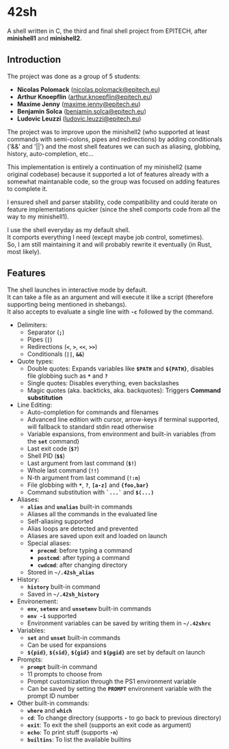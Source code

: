 # 42sh

A shell written in C, the third and final shell project from EPITECH, after **minishell1** and **minishell2**.

## Introduction

The project was done as a group of 5 students:
- **Nicolas Polomack** (nicolas.polomack@epitech.eu)
- **Arthur Knoepflin** (arthur.knoepflin@epitech.eu)
- **Maxime Jenny** (maxime.jenny@epitech.eu)
- **Benjamin Solca** (benjamin.solca@epitech.eu)
- **Ludovic Leuzzi** (ludovic.leuzzi@epitech.eu)

The project was to improve upon the minishell2 (who supported at least commands with semi-colons, pipes and redirections) by adding conditionals ('&&' and '||') and the most shell features we can such as aliasing, globbing, history, auto-completion, etc...

This implementation is entirely a continuation of my minishell2 (same original codebase) because it supported a lot of features already with a somewhat maintanable code, so the group was focused on adding features to complete it.

I ensured shell and parser stability, code compatibility and could iterate on feature implementations quicker (since the shell comports code from all the way to my minishell1).  

I use the shell everyday as my default shell.  
It comports everything I need (except maybe job control, sometimes).  
So, I am still maintaining it and will probably rewrite it eventually (in Rust, most likely).  

## Features

The shell launches in interactive mode by default.  
It can take a file as an argument and will execute it like a script (therefore supporting being mentioned in shebangs).  
It also accepts to evaluate a single line with **`-c`** followed by the command.  

- Delimiters:
    - Separator (**`;`**)
    - Pipes (**`|`**)
    - Redirections (**`<`**, **`>`**, **`<<`**, **`>>`**)
    - Conditionals (**`||`**, **`&&`**)
- Quote types:
    - Double quotes: Expands variables like **`$PATH`** and **`${PATH}`**, disables file globbing such as **`*`** and **`?`**
    - Single quotes: Disables everything, even backslashes
    - Magic quotes (aka. backticks, aka. backquotes): Triggers **Command substitution**
- Line Editing:
    - Auto-completion for commands and filenames
    - Advanced line edition with cursor, arrow-keys if terminal supported, will fallback to standard stdin read otherwise
    - Variable expansions, from environment and built-in variables (from the **`set`** command)
    - Last exit code (**`$?`**)
    - Shell PID (**`$$`**)
    - Last argument from last command (**`$!`**)
    - Whole last command (**`!!`**)
    - N-th argument from last command (**`!:n`**)
    - File globbing with **`*`**, **`?`**, **`[a-z]`** and **`{foo,bar}`**
    - Command substitution with **`` `...` ``** and **`$(...)`**
- Aliases:
    - **`alias`** and **`unalias`** built-in commands
    - Aliases all the commands in the evaluated line
    - Self-aliasing supported
    - Alias loops are detected and prevented
    - Aliases are saved upon exit and loaded on launch
    - Special aliases:
        - **`precmd`**: before typing a command
        - **`postcmd`**: after typing a command
        - **`cwdcmd`**: after changing directory
    - Stored in **`~/.42sh_alias`**
- History:
    - **`history`** built-in command
    - Saved in **`~/.42sh_history`**
- Environement:
    - **`env`**, **`setenv`** and **`unsetenv`** built-in commands
    - **`env -i`** supported
    - Environment variables can be saved by writing them in **`~/.42shrc`**
- Variables:
    - **`set`** and **`unset`** built-in commands
    - Can be used for expansions
    - **`${pid}`**, **`${sid}`**, **`${gid}`** and **`${pgid}`** are set by default on launch
- Prompts:
    - **`prompt`** built-in command
    - 11 prompts to choose from
    - Prompt customization through the PS1 environment variable
    - Can be saved by setting the **`PROMPT`** environment variable with the prompt ID number
- Other built-in commands:
    - **`where`** and **`which`**
    - **`cd`**: To change directory (supports **`-`** to go back to previous directory)
    - **`exit`**: To exit the shell (supports an exit code as argument)
    - **`echo`**: To print stuff (supports **`-n`**)
    - **`builtins`**: To list the available builtins
